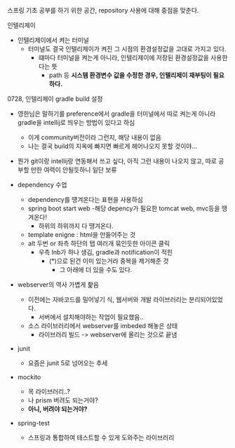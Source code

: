 스프링 기초 공부를 하기 위한 공간, repository 사용에 대해 중점을 맞춘다.

인텔리제이
  - 인텔리제이에서 켜는 터미널
    - 터미널도 결국 인텔리제이가 켜진 그 시점의 환경설정값을 고대로 가지고 있다.
      - 떄마다 터미널을 켜는게 아니라, 인텔리제이에 저장된 환경설정값을 사용한다는 뜻
        - path 등 **시스템 환경변수 값을 수정한 경우, 인텔리제이 재부팅이 필요하다.**

0728, 인텔리제이 gradle build 설정
- 영한님은 말하기를 preference에서 gradle을 터미널에서 따로 켜는게 아니라 gradle을 intellij로 띄우는 방법이 있다고 하심
  - 이게 community버전이라 그런지, 해당 내용이 없음
  - 나는 결국 build의 지옥에 빠지면 빠르게 헤어나오지 못할 것이야...

- 뭔가 git이랑 intellij랑 연동해서 쓰고 싶다, 아직 그런 내용이 나오지 않고, 따로 공부할 만한 여력이 안될듯하니 일단 보류
- dependency 수업
  - dependency를 떙겨온다는 표현을 사용하심 
  - spring boot start web
    -해당 depency가 필요한 tomcat web, mvc등을 땡겨온다! 
    - 하위의 하위까지 다 땡겨온다.
  - template enigne : html을 만들어주는 것
  - alt 두번 or 좌측 하단의 탭 여러개 묶인듯한 아이콘 클릭 
    - 우측 lnb가 하나 생김,  gradle과 notification이 적힌
      - (*)으로 된건 이미 있는거라 중복을 제거해준 것
        - 그 아래에 더 있을 수도 있다.
- webserver의 역사 가볍게 핥음
  - 이전에는 자바코드를 밀어넣기 식, 웹서버와 개발 라이브러리는 분리되어있었다.
    - 서버에서 설치해야하는 작업이 필요했음..
  - 소스 라이브러리에서 webserver를 imbeded 해놓은 상태
    - 라이브러리 빌드 -> webserver에 올리는 것으로 끝냄
- junit
  - 요즘은 junit 5로 넘어오는 추세
- mockito
  - 목 라이브러리..?
  - 나 prism 버려도 되는거야?
  - **아니, 버려야 되는거야?**
- spring-test
  - 스프링과 통합하여 테스트할 수 있게 도와주는 라이브러리


